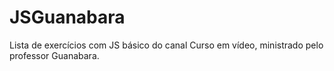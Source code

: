 # JSGuanabara

Lista de exercícios com JS básico do canal Curso em vídeo, ministrado pelo professor Guanabara.
